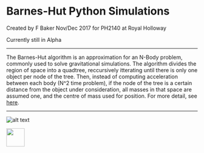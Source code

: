 # Barnes-Hut Python Simulations

Created by F Baker Nov/Dec 2017 for PH2140 at Royal Holloway   

Currently still in Alpha

----
The Barnes-Hut algorithm is an approximation for an N-Body problem, commonly used to solve gravitational simulations. The algorithm divides the region of space into a quadtree, reccursively itterating until there is only one object per node of the tree. Then, instead of computing acceleration between each body (N^2 time problem), if the node of the tree is a certain distance from the object under consideration, all masses in that space are assumed one, and the centre of mass used for position.
For more detail, see [here](http://arborjs.org/docs/barnes-hut).

----
![alt text](https://github.com/Moontemple/Barnes-Hut/blob/master/header.png "1000 Bodies")


<a href="url"><img src="https://github.com/Moontemple/Barnes-Hut/blob/master/header.png" align="left" height="48" width="48" ></a>